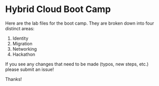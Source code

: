# Hybrid Cloud Boot Camp
Here are the lab files for the  boot camp.  They are broken down into four distinct areas:
1) Identity
2) Migration
3) Networking
4) Hackathon

If you see any changes that need to be made (typos, new steps, etc.) please submit an issue!

Thanks!
